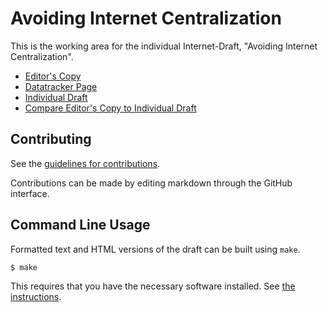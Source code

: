 # Avoiding Internet Centralization

This is the working area for the individual Internet-Draft, "Avoiding Internet Centralization".

* [Editor's Copy](https://mnot.github.io/avoiding-internet-centralization/#go.draft-nottingham-avoiding-internet-centralization.html)
* [Datatracker Page](https://datatracker.ietf.org/doc/draft-nottingham-avoiding-internet-centralization)
* [Individual Draft](https://datatracker.ietf.org/doc/html/draft-nottingham-avoiding-internet-centralization)
* [Compare Editor's Copy to Individual Draft](https://mnot.github.io/avoiding-internet-centralization/#go.draft-nottingham-avoiding-internet-centralization.diff)


## Contributing

See the
[guidelines for contributions](https://github.com/mnot/avoiding-internet-centralization/blob/main/CONTRIBUTING.md).

Contributions can be made by editing markdown through the GitHub interface.


## Command Line Usage

Formatted text and HTML versions of the draft can be built using `make`.

```sh
$ make
```

This requires that you have the necessary software installed.  See
[the instructions](https://github.com/martinthomson/i-d-template/blob/main/doc/SETUP.md).

